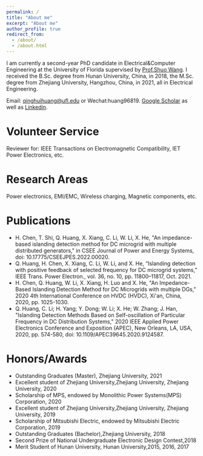 ```yaml
---
permalink: /
title: "About me"
excerpt: "About me"
author_profile: true
redirect_from: 
  - /about/
  - /about.html
---
```


I am currently a second-year PhD candidate in Electrical&Computer Engineering at the University of Florida supervised by [Prof.Shuo Wang](https://peeprlgator.github.io/Shuo.Wang/index.html).  I received the B.Sc. degree from Hunan University, China, in 2018, the M.Sc. degree from Zhejiang University, Hangzhou, China, in 2021, all in Electrical Engineering.

Email: qinghuihuang@ufl.edu or Wechat:huang96819. [Google Scholar](https://www.linkedin.com/in/qinghui-huang-44a411221/?trk=people-guest_people_search-card) as well as [Linkedin](https://www.linkedin.com/in/qinghui-huang-44a411221/?trk=people-guest_people_search-card).

Volunteer Service
======
Reviewer  for: IEEE Transactions on Electromagnetic Compatibility, IET Power Electronics, etc.



Research Areas
======
Power electronics, EMI/EMC, Wireless charging, Magnetic components, etc.

Publications
======
* H. Chen, T. Shi, Q. Huang, X. Xiang, C. Li, W. Li, X. He, "An impedance-based islanding detection method for DC microgrid with multiple distributed generators," in CSEE Journal of Power and Energy Systems, doi: 10.17775/CSEEJPES.2022.00020.
* Q. Huang, H. Chen, X. Xiang, C. Li, W. Li, and X. He, “Islanding detection with positive feedback of selected frequency for DC microgrid systems,” IEEE Trans. Power Electron., vol. 36, no. 10, pp. 11800–11817, Oct. 2021.
* H. Chen, Q. Huang, W. Li, X. Xiang, H. Luo and X. He, "An Impedance-Based Islanding Detection Method for DC Microgrids with multiple DGs," 2020 4th International Conference on HVDC (HVDC), Xi'an, China, 2020, pp. 1025-1030.
* Q. Huang, C. Li; H. Yang; Y. Dong; W. Li; X. He; W. Zhang; J. Han, "Islanding Detection Methods Based on Self-oscillation of Particular Frequency in DC Distribution Systems," 2020 IEEE Applied Power Electronics Conference and Exposition (APEC), New Orleans, LA, USA, 2020, pp. 574-580, doi: 10.1109/APEC39645.2020.9124587.

Honors/Awards
======
* Outstanding Graduates (Master), Zhejiang University, 2021
* Excellent student of Zhejiang University,Zhejiang University, Zhejiang University, 2020
* Scholarship of MPS, endowed by Monolithic Power Systems(MPS) Corporation, 2020
* Excellent student of Zhejiang University,Zhejiang University, Zhejiang University, 2019
* Scholarship of Mitsubishi Electric, endowed by Mitsubishi Electric Corporation, 2019
* Outstanding Graduates (Bachelor),Zhejiang University, 2018
* Second Prize of National Undergraduate Electronic Design Contest,2018
* Merit Student of Hunan University, Hunan University,2015, 2016, 2017




